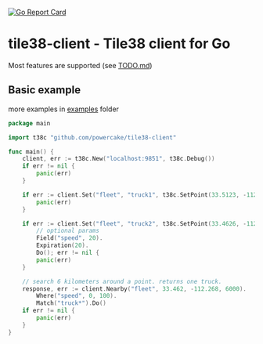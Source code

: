 [![Go Report Card](https://goreportcard.com/badge/github.com/powercake/tile38-client)](https://goreportcard.com/report/github.com/powercake/tile38-client)

# tile38-client - Tile38 client for Go

Most features are supported (see [TODO.md](TODO.md))

## Basic example

more examples in [examples](examples) folder

```go
package main

import t38c "github.com/powercake/tile38-client"

func main() {
	client, err := t38c.New("localhost:9851", t38c.Debug())
	if err != nil {
		panic(err)
	}

	if err := client.Set("fleet", "truck1", t38c.SetPoint(33.5123, -112.2693)).Do(); err != nil {
		panic(err)
	}

	if err := client.Set("fleet", "truck2", t38c.SetPoint(33.4626, -112.1695)).
		// optional params
		Field("speed", 20).
		Expiration(20).
		Do(); err != nil {
		panic(err)
	}

	// search 6 kilometers around a point. returns one truck.
	response, err := client.Nearby("fleet", 33.462, -112.268, 6000).
		Where("speed", 0, 100).
		Match("truck*").Do()
	if err != nil {
		panic(err)
	}
}
```